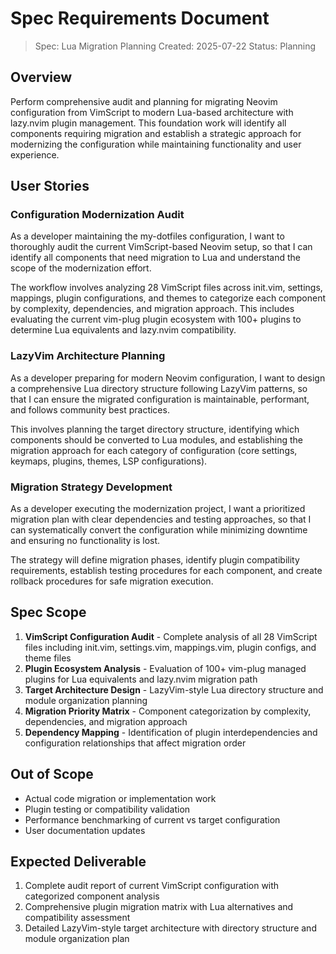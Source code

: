 # Spec Requirements Document

> Spec: Lua Migration Planning
> Created: 2025-07-22
> Status: Planning

## Overview

Perform comprehensive audit and planning for migrating Neovim configuration from VimScript to modern Lua-based architecture with lazy.nvim plugin management. This foundation work will identify all components requiring migration and establish a strategic approach for modernizing the configuration while maintaining functionality and user experience.

## User Stories

### Configuration Modernization Audit

As a developer maintaining the my-dotfiles configuration, I want to thoroughly audit the current VimScript-based Neovim setup, so that I can identify all components that need migration to Lua and understand the scope of the modernization effort.

The workflow involves analyzing 28 VimScript files across init.vim, settings, mappings, plugin configurations, and themes to categorize each component by complexity, dependencies, and migration approach. This includes evaluating the current vim-plug plugin ecosystem with 100+ plugins to determine Lua equivalents and lazy.nvim compatibility.

### LazyVim Architecture Planning

As a developer preparing for modern Neovim configuration, I want to design a comprehensive Lua directory structure following LazyVim patterns, so that I can ensure the migrated configuration is maintainable, performant, and follows community best practices.

This involves planning the target directory structure, identifying which components should be converted to Lua modules, and establishing the migration approach for each category of configuration (core settings, keymaps, plugins, themes, LSP configurations).

### Migration Strategy Development

As a developer executing the modernization project, I want a prioritized migration plan with clear dependencies and testing approaches, so that I can systematically convert the configuration while minimizing downtime and ensuring no functionality is lost.

The strategy will define migration phases, identify plugin compatibility requirements, establish testing procedures for each component, and create rollback procedures for safe migration execution.

## Spec Scope

1. **VimScript Configuration Audit** - Complete analysis of all 28 VimScript files including init.vim, settings.vim, mappings.vim, plugin configs, and theme files
2. **Plugin Ecosystem Analysis** - Evaluation of 100+ vim-plug managed plugins for Lua equivalents and lazy.nvim migration path
3. **Target Architecture Design** - LazyVim-style Lua directory structure and module organization planning
4. **Migration Priority Matrix** - Component categorization by complexity, dependencies, and migration approach
5. **Dependency Mapping** - Identification of plugin interdependencies and configuration relationships that affect migration order

## Out of Scope

- Actual code migration or implementation work
- Plugin testing or compatibility validation
- Performance benchmarking of current vs target configuration
- User documentation updates

## Expected Deliverable

1. Complete audit report of current VimScript configuration with categorized component analysis
2. Comprehensive plugin migration matrix with Lua alternatives and compatibility assessment  
3. Detailed LazyVim-style target architecture with directory structure and module organization plan
